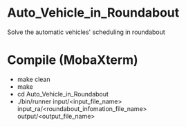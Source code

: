 # Auto_Vehicle_in_Roundabout
Solve the automatic vehicles' scheduling in roundabout

# Compile (MobaXterm)
- make clean
- make
- cd Auto_Vehicle_in_Roundabout
- ./bin/runner input/<input_file_name> input_ra/<roundabout_infomation_file_name> output/<output_file_name>


